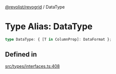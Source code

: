 [@revolist/revogrid](README.md) / DataType

# Type Alias: DataType

```ts
type DataType: { [T in ColumnProp]: DataFormat };
```

## Defined in

[src/types/interfaces.ts:408](https://github.com/revolist/revogrid/blob/0b52000f7477669f9da5b2b768b7ac1b608db9f9/src/types/interfaces.ts#L408)
